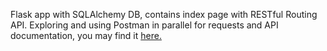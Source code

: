 Flask app with SQLAlchemy DB, contains index page with RESTful Routing API. Exploring and using Postman in parallel for requests and API documentation, you may find it [here.](https://documenter.getpostman.com/view/11083730/2s83zfPQRP)
